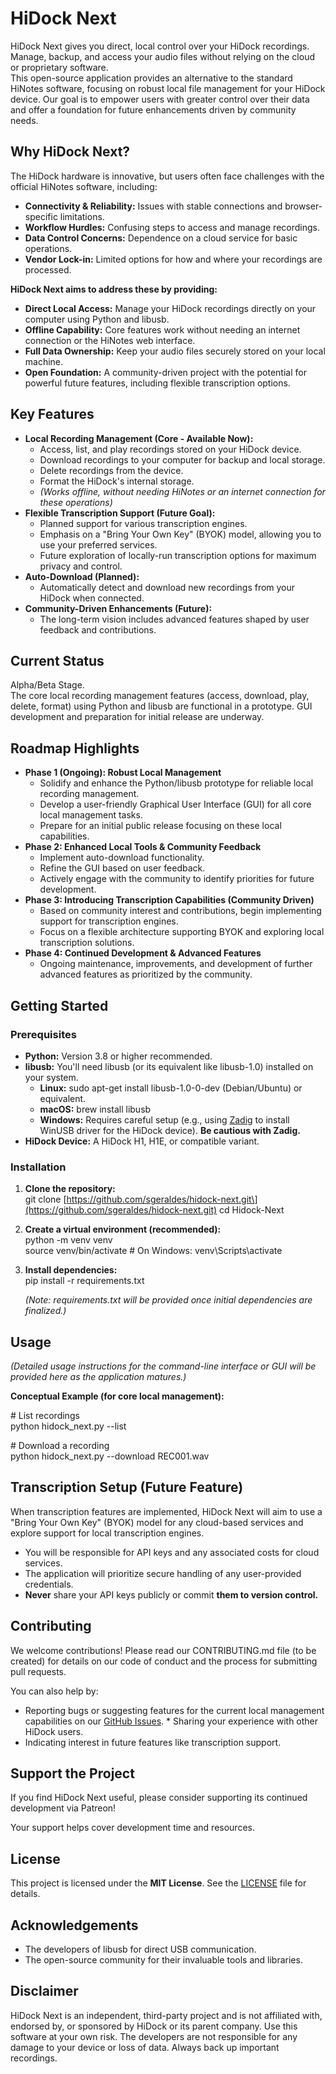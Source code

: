 # **HiDock Next**

HiDock Next gives you direct, local control over your HiDock recordings. Manage, backup, and access your audio files without relying on the cloud or proprietary software.  
This open-source application provides an alternative to the standard HiNotes software, focusing on robust local file management for your HiDock device. Our goal is to empower users with greater control over their data and offer a foundation for future enhancements driven by community needs.

## **Why HiDock Next?**

The HiDock hardware is innovative, but users often face challenges with the official HiNotes software, including:

* **Connectivity & Reliability:** Issues with stable connections and browser-specific limitations.  
* **Workflow Hurdles:** Confusing steps to access and manage recordings.  
* **Data Control Concerns:** Dependence on a cloud service for basic operations.  
* **Vendor Lock-in:** Limited options for how and where your recordings are processed.

**HiDock Next aims to address these by providing:**

* **Direct Local Access:** Manage your HiDock recordings directly on your computer using Python and libusb.  
* **Offline Capability:** Core features work without needing an internet connection or the HiNotes web interface.  
* **Full Data Ownership:** Keep your audio files securely stored on your local machine.  
* **Open Foundation:** A community-driven project with the potential for powerful future features, including flexible transcription options.

## **Key Features**

* **Local Recording Management (Core \- Available Now):**  
  * Access, list, and play recordings stored on your HiDock device.  
  * Download recordings to your computer for backup and local storage.  
  * Delete recordings from the device.  
  * Format the HiDock's internal storage.  
  * *(Works offline, without needing HiNotes or an internet connection for these operations)*  
* **Flexible Transcription Support (Future Goal):**  
  * Planned support for various transcription engines.  
  * Emphasis on a "Bring Your Own Key" (BYOK) model, allowing you to use your preferred services.  
  * Future exploration of locally-run transcription options for maximum privacy and control.  
* **Auto-Download (Planned):**  
  * Automatically detect and download new recordings from your HiDock when connected.  
* **Community-Driven Enhancements (Future):**  
  * The long-term vision includes advanced features shaped by user feedback and contributions.

## **Current Status**

Alpha/Beta Stage.  
The core local recording management features (access, download, play, delete, format) using Python and libusb are functional in a prototype. GUI development and preparation for initial release are underway.

## **Roadmap Highlights**

* **Phase 1 (Ongoing): Robust Local Management**  
  * Solidify and enhance the Python/libusb prototype for reliable local recording management.  
  * Develop a user-friendly Graphical User Interface (GUI) for all core local management tasks.  
  * Prepare for an initial public release focusing on these local capabilities.  
* **Phase 2: Enhanced Local Tools & Community Feedback**  
  * Implement auto-download functionality.  
  * Refine the GUI based on user feedback.  
  * Actively engage with the community to identify priorities for future development.  
* **Phase 3: Introducing Transcription Capabilities (Community Driven)**  
  * Based on community interest and contributions, begin implementing support for transcription engines.  
  * Focus on a flexible architecture supporting BYOK and exploring local transcription solutions.  
* **Phase 4: Continued Development & Advanced Features**  
  * Ongoing maintenance, improvements, and development of further advanced features as prioritized by the community.

## **Getting Started**

### **Prerequisites**

* **Python:** Version 3.8 or higher recommended.  
* **libusb:** You'll need libusb (or its equivalent like libusb-1.0) installed on your system.  
  * **Linux:** sudo apt-get install libusb-1.0-0-dev (Debian/Ubuntu) or equivalent.  
  * **macOS:** brew install libusb  
  * **Windows:** Requires careful setup (e.g., using [Zadig](https://zadig.akeo.ie/) to install WinUSB driver for the HiDock device). **Be cautious with Zadig.**  
* **HiDock Device:** A HiDock H1, H1E, or compatible variant.

### **Installation**

1. **Clone the repository:**  
   git clone \[https://github.com/sgeraldes/hidock-next.git\](https://github.com/sgeraldes/hidock-next.git)
   cd Hidock-Next

2. **Create a virtual environment (recommended):**  
   python \-m venv venv  
   source venv/bin/activate  \# On Windows: venv\\Scripts\\activate

3. **Install dependencies:**  
   pip install \-r requirements.txt

   *(Note: requirements.txt will be provided once initial dependencies are finalized.)*

## **Usage**

*(Detailed usage instructions for the command-line interface or GUI will be provided here as the application matures.)*

**Conceptual Example (for core local management):**

\# List recordings  
python hidock\_next.py \--list

\# Download a recording  
python hidock\_next.py \--download REC001.wav

## **Transcription Setup (Future Feature)**

When transcription features are implemented, HiDock Next will aim to use a "Bring Your Own Key" (BYOK) model for any cloud-based services and explore support for local transcription engines.

* You will be responsible for API keys and any associated costs for cloud services.  
* The application will prioritize secure handling of any user-provided credentials.  
* **Never** share your API keys publicly or commit **them to version control.**

## **Contributing**

We welcome contributions\! Please read our CONTRIBUTING.md file (to be created) for details on our code of conduct and the process for submitting pull requests.

You can also help by:

* Reporting bugs or suggesting features for the current local management capabilities on our [GitHub Issues](https://github.com/YOUR_USERNAME/Hidock-Next/issues). \* Sharing your experience with other HiDock users.  
* Indicating interest in future features like transcription support.

## **Support the Project**

If you find HiDock Next useful, please consider supporting its continued development via Patreon\!

Your support helps cover development time and resources.

## **License**

This project is licensed under the **MIT License**. See the [LICENSE](http://docs.google.com/LICENSE) file for details.

## **Acknowledgements**

* The developers of libusb for direct USB communication.  
* The open-source community for their invaluable tools and libraries.

## **Disclaimer**

HiDock Next is an independent, third-party project and is not affiliated with, endorsed by, or sponsored by HiDock or its parent company. Use this software at your own risk. The developers are not responsible for any damage to your device or loss of data. Always back up important recordings.
